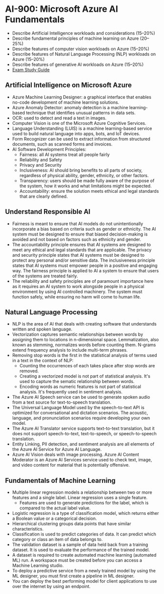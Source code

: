 # AI-900: Microsoft Azure AI Fundamentals
- Describe Artificial Intelligence workloads and considerations (15–20%)
- Describe fundamental principles of machine learning on Azure (20–25%)
- Describe features of computer vision workloads on Azure (15–20%)
- Describe features of Natural Language Processing (NLP) workloads on Azure (15–20%)
- Describe features of generative AI workloads on Azure (15–20%)
- [Exam Study Guide](https://learn.microsoft.com/en-us/credentials/certifications/resources/study-guides/ai-900)

## Artificial Intelligence on Microsoft Azure
- Azure Machine Learning Designer: a graphical interface that enables no-code development of machine learning solutions.
- Azure Anomaly Detector: anomaly detection is a machine learning-based technique that identifies unusual patterns in data sets.
- OCR: used to detect and read a text in images.
- Computer Vision is one of the Microsoft Azure Cognitive Services.
- Language Understanding (LUIS) is a machine learning-based service used to build natural language into apps, bots, and IoT devices.
- Form Recognizer can be used to extract information from structured documents, such as scanned forms and invoices.
- AI Software Development Principles:
  - Fairness: all AI systems treat all people fairly
  - Reliability and Safety
  - Privacy and Security
  - Inclusiveness: AI should bring benefits to all parts of society, regardless of physical ability, gender, ethnicity, or other factors.
  - Transparency: users should be made fully aware of the purpose of the system, how it works and what limitations might be expected.
  - Accountability: ensure the solution meets ethical and legal standards that are clearly defined.

## Understand Responsible AI
- Fairness is meant to ensure that AI models do not unintentionally incorporate a bias based on criteria such as gender or ethnicity. The AI system must be designed to ensure that biased decision-making is avoided and not based on factors such as ethnicity and gender.
- The accountability principle ensures that AI systems are designed to meet any ethical and legal standards that are applicable. The privacy and security principle states that AI systems must be designed to protect any personal and/or sensitive data. The inclusiveness principle states that AI systems must empower people in a positive and engaging way. The fairness principle is applied to AI a system to ensure that users of the systems are treated fairly.
- The reliability and safety principles are of paramount importance here as it requires an AI system to work alongside people in a physical environment by using AI controlled machinery. The system must function safely, while ensuring no harm will come to human life.

## Natural Language Processing
- NLP is the area of AI that deals with creating software that understands written and spoken language.
- Vectorization captures semantic relationships between words by assigning them to locations in n-dimensional space. Lemmatization, also known as stemming, normalizes words before counting them. N-grams extend frequency analysis to include multi-term phrases.
- Removing stop words is the first in the statistical analysis of terms used in a text in the context of NLP:
  - Counting the occurrences of each takes place after stop words are removed.
  - Creating a vectorized model is not part of statistical analysis. It's used to capture the sematic relationship between words.
  - Encoding words as numeric features is not part of statistical analysis. It's frequently used in sentiment analysis.
- The Azure AI Speech service can be used to generate spoken audio from a text source for text-to-speech translation.
- The Universal Language Model used by the speech-to-text API is optimized for conversational and dictation scenarios. The acoustic, language, and pronunciation scenarios require developing your own model.
- The Azure AI Translator service supports text-to-text translation, but it does not support speech-to-text, text-to-speech, or speech-to-speech translation.
- Entity Linking, PII detection, and sentiment analysis are all elements of the Azure AI Service for Azure AI Language.
- Azure AI Vision deals with image processing. Azure AI Content Moderator is an Azure AI Services service used to check text, image, and video content for material that is potentially offensive.

## Fundamentals of Machine Learning
- Multiple linear regression models a relationship between two or more features and a single label. Linear regression uses a single feature.
  - Features are used to generate predictions for the label, which is compared to the actual label value.
- Logistic regression is a type of classification model, which returns either a Boolean value or a categorical decision.
- Hierarchical clustering groups data points that have similar characteristics.
- Classification is used to predict categories of data. It can predict which category or class an item of data belongs to.
- The validation dataset is a sample of data held back from a training dataset. It is used to evaluate the performance of the trained model.
- A dataset is required to create automated machine learning (automated ML) run. A workspace must be created before you can access a Machine Learning studio.
- To deploy a predictive service from a newly trained model by using the ML designer, you must first create a pipeline in ML designer.
- You can deploy the best performing model for client applications to use over the internet by using an endpoint.